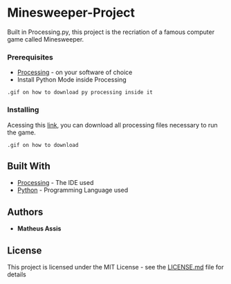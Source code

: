 # Minesweeper-Project

Built in Processing.py, this project is the recriation of a famous computer game called Minesweeper.

### Prerequisites

* [Processing](https://processing.org/download/) - on your software of choice
* Install Python Mode inside Processing

```
.gif on how to download py processing inside it
```

### Installing

Acessing this [link](https://uploadfiles.io/bjku7f2g), you can download all processing files necessary to run the game.

```
.gif on how to download
```

## Built With

* [Processing](https://processing.org/) - The IDE used
* [Python](https://www.python.org/) - Programming Language used

## Authors

* **Matheus Assis**

## License

This project is licensed under the MIT License - see the [LICENSE.md](LICENSE.md) file for details

